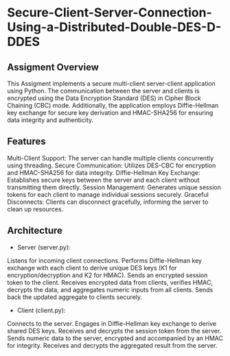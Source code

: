 # Secure-Client-Server-Connection-Using-a-Distributed-Double-DES-D-DDES
## Assigment Overview

This Assigment implements a secure multi-client server-client application using Python. The communication between the server and clients is encrypted using the Data Encryption Standard (DES) in Cipher Block Chaining (CBC) mode. Additionally, the application employs Diffie-Hellman key exchange for secure key derivation and HMAC-SHA256 for ensuring data integrity and authenticity.

## Features

Multi-Client Support: The server can handle multiple clients concurrently using threading.
Secure Communication: Utilizes DES-CBC for encryption and HMAC-SHA256 for data integrity.
Diffie-Hellman Key Exchange: Establishes secure keys between the server and each client without transmitting them directly.
Session Management: Generates unique session tokens for each client to manage individual sessions securely.
Graceful Disconnects: Clients can disconnect gracefully, informing the server to clean up resources.

## Architecture

- Server (server.py):

Listens for incoming client connections.
Performs Diffie-Hellman key exchange with each client to derive unique DES keys (K1 for encryption/decryption and K2 for HMAC).
Sends an encrypted session token to the client.
Receives encrypted data from clients, verifies HMAC, decrypts the data, and aggregates numeric inputs from all clients.
Sends back the updated aggregate to clients securely.

- Client (client.py):

Connects to the server.
Engages in Diffie-Hellman key exchange to derive shared DES keys.
Receives and decrypts the session token from the server.
Sends numeric data to the server, encrypted and accompanied by an HMAC for integrity.
Receives and decrypts the aggregated result from the server.
